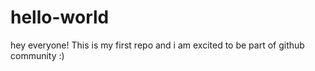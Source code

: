 # hello-world
hey everyone!
This is my first repo and i am excited to be part of github community :)
